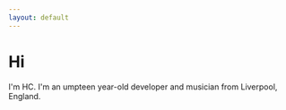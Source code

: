 ```yaml
---
layout: default
---
```

# Hi
I'm HC. I'm an umpteen year-old developer and musician from Liverpool, England.
